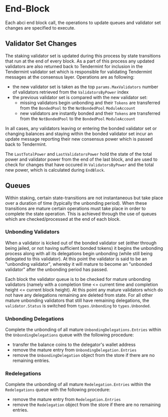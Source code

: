 <!--
order: 4
-->

# End-Block

Each abci end block call, the operations to update queues and validator set
changes are specified to execute.

## Validator Set Changes

The staking validator set is updated during this process by state transitions
that run at the end of every block. As a part of this process any updated
validators are also returned back to Tendermint for inclusion in the Tendermint
validator set which is responsible for validating Tendermint messages at the
consensus layer. Operations are as following:

- the new validator set is taken as the top `params.MaxValidators` number of
  validators retrieved from the `ValidatorsByPower` index
- the previous validator set is compared with the new validator set:
    - missing validators begin unbonding and their `Tokens` are transferred from the
    `BondedPool` to the `NotBondedPool` `ModuleAccount`
    - new validators are instantly bonded and their `Tokens` are transferred from the
    `NotBondedPool` to the `BondedPool` `ModuleAccount`

In all cases, any validators leaving or entering the bonded validator set or
changing balances and staying within the bonded validator set incur an update
message reporting their new consensus power which is passed back to Tendermint.

The `LastTotalPower` and `LastValidatorsPower` hold the state of the total power
and validator power from the end of the last block, and are used to check for
changes that have occured in `ValidatorsByPower` and the total new power, which
is calculated during `EndBlock`.

## Queues

Within staking, certain state-transitions are not instantaneous but take place
over a duration of time (typically the unbonding period). When these
transitions are mature certain operations must take place in order to complete
the state operation. This is achieved through the use of queues which are
checked/processed at the end of each block.

### Unbonding Validators

When a validator is kicked out of the bonded validator set (either through
being jailed, or not having sufficient bonded tokens) it begins the unbonding
process along with all its delegations begin unbonding (while still being
delegated to this validator). At this point the validator is said to be an
"unbonding validator", whereby it will mature to become an "unbonded validator"
after the unbonding period has passed.

Each block the validator queue is to be checked for mature unbonding validators
(namely with a completion time <= current time and completion height <= current
block height). At this point any mature validators which do not have any
delegations remaining are deleted from state. For all other mature unbonding
validators that still have remaining delegations, the `validator.Status` is
switched from `types.Unbonding` to
`types.Unbonded`.

### Unbonding Delegations

Complete the unbonding of all mature `UnbondingDelegations.Entries` within the
`UnbondingDelegations` queue with the following procedure:

- transfer the balance coins to the delegator's wallet address
- remove the mature entry from `UnbondingDelegation.Entries`
- remove the `UnbondingDelegation` object from the store if there are no
  remaining entries.

### Redelegations

Complete the unbonding of all mature `Redelegation.Entries` within the
`Redelegations` queue with the following procedure:

- remove the mature entry from `Redelegation.Entries`
- remove the `Redelegation` object from the store if there are no
  remaining entries.
